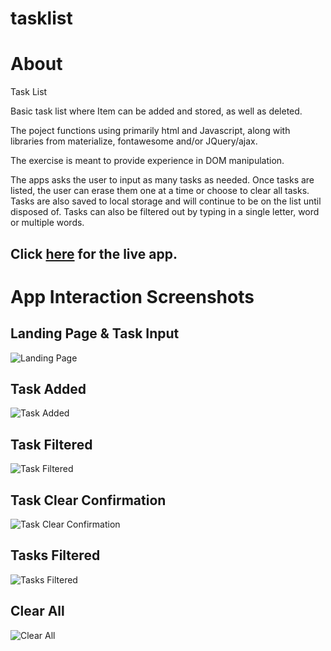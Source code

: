 # tasklist

# About

Task List

Basic task list where Item can be added and stored, as well as deleted.

The poject functions using primarily html and Javascript, along with libraries from materialize, fontawesome and/or JQuery/ajax.

The exercise is meant to provide experience in DOM manipulation.

The apps asks the user to input as many tasks as needed.
Once tasks are listed, the user can erase them one at a time or choose to clear all tasks. Tasks are also saved to local storage and will continue to be on the list until disposed of. Tasks can also be filtered out by typing in a single letter, word or multiple words.

## Click [here](https://davidcastrodesign.github.io/tasklist/) for the live app.

# App Interaction Screenshots

## Landing Page & Task Input

![Landing Page](img/tasklist1.png?raw=true 'Landing Page')

## Task Added

![Task Added](img/tasklist2.png?raw=true 'Task Added')

## Task Filtered

![Task Filtered](img/tasklist3.png?raw=true 'Task Filtered')

## Task Clear Confirmation

![Task Clear Confirmation](img/tasklist4.png?raw=true 'Task Clear Confirmation')

## Tasks Filtered

![Tasks Filtered](img/tasklist5.png?raw=true 'Tasks Filtered')

## Clear All

![Clear All](img/tasklist6.png?raw=true 'Clear All')
